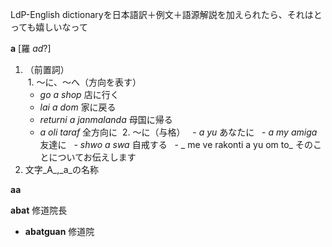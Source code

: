 LdP-English dictionaryを日本語訳＋例文＋語源解説を加えられたら、それはとっても嬉しいなって  

**a**   [羅 _ad_?]  
1. （前置詞）  
  1. ～に、～へ（方向を表す）
   - _go a shop_ 店に行く
   - _lai a dom_ 家に戻る
   - _returni a janmalanda_ 母国に帰る
   - _a oli taraf_ 全方向に
  2. ～に（与格）
   - _a yu_ あなたに
   - _a my amiga_ 友達に
   - _shwo a swa_ 自戒する
   - _ me ve rakonti a yu om to_ そのことについてお伝えします
2. 文字_A_,_a_の名称

**aa**

**abat** 
修道院長
 - **abatguan** 
 修道院
